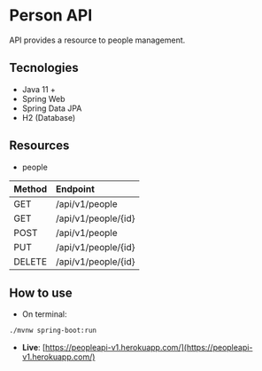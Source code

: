 # Person API

API provides a resource to people management.

## Tecnologies

* Java 11 +
* Spring Web
* Spring Data JPA
* H2 (Database)

## Resources

* people

| Method | Endpoint            |
| :----- |:------------------- |
| GET    | /api/v1/people      |
| GET    | /api/v1/people/{id} |
| POST   | /api/v1/people      |
| PUT    | /api/v1/people/{id} |
| DELETE | /api/v1/people/{id} |

## How to use

* On terminal: 

```bash
./mvnw spring-boot:run
```

* **Live**: [https://peopleapi-v1.herokuapp.com/](https://peopleapi-v1.herokuapp.com/)

